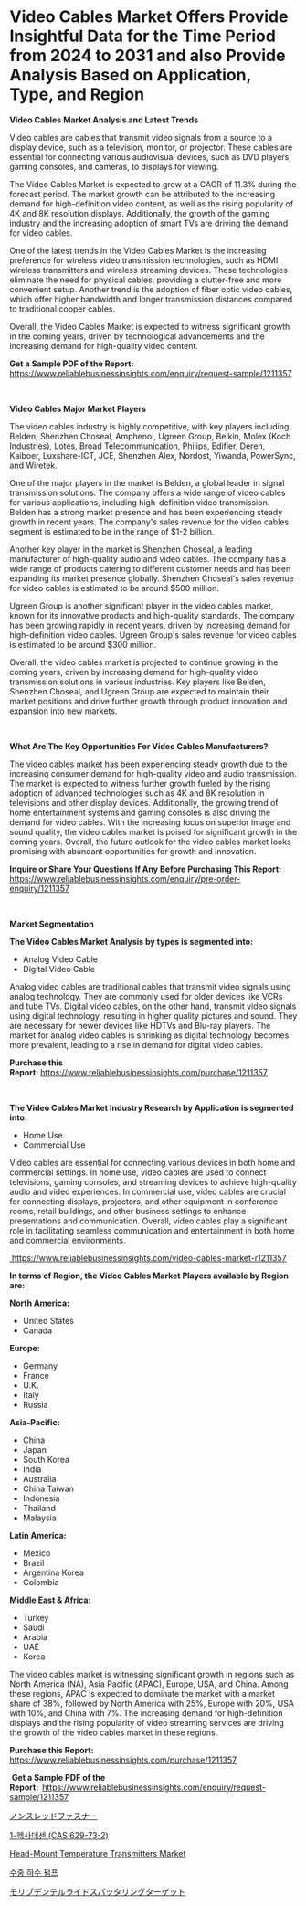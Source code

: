 <p><h1>Video Cables Market Offers Provide Insightful Data for the Time Period from 2024 to 2031 and also Provide Analysis Based on Application, Type, and Region</h1></p><p><strong>Video Cables Market Analysis and Latest Trends</strong></p>
<p><p>Video cables are cables that transmit video signals from a source to a display device, such as a television, monitor, or projector. These cables are essential for connecting various audiovisual devices, such as DVD players, gaming consoles, and cameras, to displays for viewing.</p><p>The Video Cables Market is expected to grow at a CAGR of 11.3% during the forecast period. The market growth can be attributed to the increasing demand for high-definition video content, as well as the rising popularity of 4K and 8K resolution displays. Additionally, the growth of the gaming industry and the increasing adoption of smart TVs are driving the demand for video cables.</p><p>One of the latest trends in the Video Cables Market is the increasing preference for wireless video transmission technologies, such as HDMI wireless transmitters and wireless streaming devices. These technologies eliminate the need for physical cables, providing a clutter-free and more convenient setup. Another trend is the adoption of fiber optic video cables, which offer higher bandwidth and longer transmission distances compared to traditional copper cables.</p><p>Overall, the Video Cables Market is expected to witness significant growth in the coming years, driven by technological advancements and the increasing demand for high-quality video content.</p></p>
<p><strong>Get a Sample PDF of the Report:&nbsp;</strong> <a href="https://www.reliablebusinessinsights.com/enquiry/request-sample/1211357">https://www.reliablebusinessinsights.com/enquiry/request-sample/1211357</a></p>
<p>&nbsp;</p>
<p><strong>Video Cables Major Market Players</strong></p>
<p><p>The video cables industry is highly competitive, with key players including Belden, Shenzhen Choseal, Amphenol, Ugreen Group, Belkin, Molex (Koch Industries), Lotes, Broad Telecommunication, Philips, Edifier, Deren, Kaiboer, Luxshare-ICT, JCE, Shenzhen Alex, Nordost, Yiwanda, PowerSync, and Wiretek.</p><p>One of the major players in the market is Belden, a global leader in signal transmission solutions. The company offers a wide range of video cables for various applications, including high-definition video transmission. Belden has a strong market presence and has been experiencing steady growth in recent years. The company's sales revenue for the video cables segment is estimated to be in the range of $1-2 billion.</p><p>Another key player in the market is Shenzhen Choseal, a leading manufacturer of high-quality audio and video cables. The company has a wide range of products catering to different customer needs and has been expanding its market presence globally. Shenzhen Choseal's sales revenue for video cables is estimated to be around $500 million.</p><p>Ugreen Group is another significant player in the video cables market, known for its innovative products and high-quality standards. The company has been growing rapidly in recent years, driven by increasing demand for high-definition video cables. Ugreen Group's sales revenue for video cables is estimated to be around $300 million.</p><p>Overall, the video cables market is projected to continue growing in the coming years, driven by increasing demand for high-quality video transmission solutions in various industries. Key players like Belden, Shenzhen Choseal, and Ugreen Group are expected to maintain their market positions and drive further growth through product innovation and expansion into new markets.</p></p>
<p>&nbsp;</p>
<p><strong>What Are The Key Opportunities For Video Cables Manufacturers?</strong></p>
<p><p>The video cables market has been experiencing steady growth due to the increasing consumer demand for high-quality video and audio transmission. The market is expected to witness further growth fueled by the rising adoption of advanced technologies such as 4K and 8K resolution in televisions and other display devices. Additionally, the growing trend of home entertainment systems and gaming consoles is also driving the demand for video cables. With the increasing focus on superior image and sound quality, the video cables market is poised for significant growth in the coming years. Overall, the future outlook for the video cables market looks promising with abundant opportunities for growth and innovation.</p></p>
<p><strong>Inquire or Share Your Questions If Any Before Purchasing This Report:</strong> <a href="https://www.reliablebusinessinsights.com/enquiry/pre-order-enquiry/1211357">https://www.reliablebusinessinsights.com/enquiry/pre-order-enquiry/1211357</a></p>
<p>&nbsp;</p>
<p><strong>Market Segmentation</strong></p>
<p><strong>The Video Cables Market Analysis by types is segmented into:</strong></p>
<p><ul><li>Analog Video Cable</li><li>Digital Video Cable</li></ul></p>
<p><p>Analog video cables are traditional cables that transmit video signals using analog technology. They are commonly used for older devices like VCRs and tube TVs. Digital video cables, on the other hand, transmit video signals using digital technology, resulting in higher quality pictures and sound. They are necessary for newer devices like HDTVs and Blu-ray players. The market for analog video cables is shrinking as digital technology becomes more prevalent, leading to a rise in demand for digital video cables.</p></p>
<p><strong>Purchase this Report:&nbsp;</strong><a href="https://www.reliablebusinessinsights.com/purchase/1211357">https://www.reliablebusinessinsights.com/purchase/1211357</a></p>
<p>&nbsp;</p>
<p><strong>The Video Cables Market Industry Research by Application is segmented into:</strong></p>
<p><ul><li>Home Use</li><li>Commercial Use</li></ul></p>
<p><p>Video cables are essential for connecting various devices in both home and commercial settings. In home use, video cables are used to connect televisions, gaming consoles, and streaming devices to achieve high-quality audio and video experiences. In commercial use, video cables are crucial for connecting displays, projectors, and other equipment in conference rooms, retail buildings, and other business settings to enhance presentations and communication. Overall, video cables play a significant role in facilitating seamless communication and entertainment in both home and commercial environments.</p></p>
<p><a href="https://www.reliablebusinessinsights.com/video-cables-market-r1211357">&nbsp;https://www.reliablebusinessinsights.com/video-cables-market-r1211357</a></p>
<p><strong>In terms of Region, the Video Cables Market Players available by Region are:</strong></p>
<p>
    <p> <strong> North America: </strong>
        <ul>
            <li>United States</li>
            <li>Canada</li>
        </ul>
        </p> 
    <p> <strong> Europe: </strong>
        <ul>
            <li>Germany</li>
            <li>France</li>
            <li>U.K.</li>
            <li>Italy</li>
            <li>Russia</li>
        </ul>
        </p> 
    <p> <strong> Asia-Pacific: </strong>
        <ul>
            <li>China</li>
            <li>Japan</li>
            <li>South Korea</li>
            <li>India</li>
            <li>Australia</li>
            <li>China Taiwan</li>
            <li>Indonesia</li>
            <li>Thailand</li>
            <li>Malaysia</li>
        </ul>
        </p> 
    <p> <strong> Latin America: </strong>
        <ul>
            <li>Mexico</li>
            <li>Brazil</li>
            <li>Argentina Korea</li>
            <li>Colombia</li>
        </ul>
        </p> 
    <p> <strong> Middle East & Africa: </strong>
        <ul>
            <li>Turkey</li>
            <li>Saudi</li>
            <li>Arabia</li>
            <li>UAE</li>
            <li>Korea</li>
        </ul>
    </p>
    </p>
<p><p>The video cables market is witnessing significant growth in regions such as North America (NA), Asia Pacific (APAC), Europe, USA, and China. Among these regions, APAC is expected to dominate the market with a market share of 38%, followed by North America with 25%, Europe with 20%, USA with 10%, and China with 7%. The increasing demand for high-definition displays and the rising popularity of video streaming services are driving the growth of the video cables market in these regions.</p></p>
<p><strong>Purchase this Report: </strong><a href="https://www.reliablebusinessinsights.com/purchase/1211357">https://www.reliablebusinessinsights.com/purchase/1211357</a></p>
<p>&nbsp;<strong>Get a Sample PDF of the Report:&nbsp;&nbsp;</strong><a href="https://www.reliablebusinessinsights.com/enquiry/request-sample/1211357">https://www.reliablebusinessinsights.com/enquiry/request-sample/1211357</a></p>
<p><strong></strong></p>
<p><p><a href="https://github.com/MacyOrn/Market-Research-Report-List-1/blob/main/9104263101205.md">ノンスレッドファスナー</a></p><p><a href="https://medium.com/@bettietromp2023/1-%ED%97%A5%EC%82%AC%EB%8D%B0%EC%84%BC-cas-629-73-2-%EC%8B%9C%EC%9E%A5-%EB%B6%84%EC%84%9D-%EA%B8%80%EB%A1%9C%EB%B2%8C-%EC%82%B0%EC%97%85-%EC%A0%84%EB%A7%9D-%EB%B0%8F-%EC%98%88%EC%B8%A1-2024%EB%85%84%EB%B6%80%ED%84%B0-2031%EB%85%84%EA%B9%8C%EC%A7%80-e5c713f842b2">1-헥사데센 (CAS 629-73-2)</a></p><p><a href="https://issuu.com/reportprime-2/docs/head-mount-temperature-transmitters-market-size-20">Head-Mount Temperature Transmitters Market</a></p><p><a href="https://github.com/anton65482023/Market-Research-Report-List-1/blob/main/548414194779.md">수중 하수 펌프</a></p><p><a href="https://medium.com/@deontestanton2023/%E3%83%A2%E3%83%AA%E3%83%96%E3%83%87%E3%83%B3%E3%83%86%E3%83%AB%E3%83%AA%E5%8C%96%E7%89%A9%E3%82%B9%E3%83%91%E3%83%83%E3%82%BF%E3%83%AA%E3%83%B3%E3%82%B0%E3%82%BF%E3%83%BC%E3%82%B2%E3%83%83%E3%83%88%E5%B8%82%E5%A0%B4-2031%E5%B9%B4%E3%81%BE%E3%81%A7%E3%81%AE%E3%83%88%E3%83%AC%E3%83%B3%E3%83%89-%E4%BA%88%E6%B8%AC-%E7%AB%B6%E4%BA%89%E5%88%86%E6%9E%90-3100c94dda4b">モリブデンテルライドスパッタリングターゲット</a></p></p>